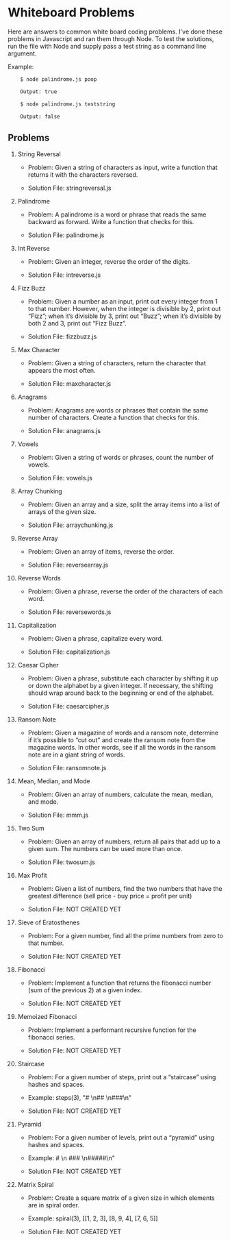 # Whiteboard Problems 
Here are answers to common white board coding problems.  I've done these problems in Javascript and ran them through Node. To test the solutions, run the file with Node and supply pass a test string as a command line argument.

Example:

```bash
    $ node palindrome.js poop

    Output: true

    $ node palindrome.js teststring

    Output: false
```

## Problems

1. String Reversal
    * Problem: Given a string of characters as input, write a function that returns it with the characters reversed.

    * Solution File: stringreversal.js

2. Palindrome
    * Problem: A palindrome is a word or phrase that reads the same backward as forward. Write a function that checks for this.

    * Solution File: palindrome.js

3. Int Reverse
    * Problem: Given an integer, reverse the order of the digits.

    * Solution File: intreverse.js

4. Fizz Buzz
    * Problem: Given a number as an input, print out every integer from 1 to that number. However, when the integer is divisible by 2, print out “Fizz”; when it’s divisible by 3, print out “Buzz”; when it’s divisible by both 2 and 3, print out “Fizz Buzz”.

    * Solution File: fizzbuzz.js

5. Max Character
    * Problem: Given a string of characters, return the character that appears the most often.

    * Solution File: maxcharacter.js

6. Anagrams
    * Problem: Anagrams are words or phrases that contain the same number of characters. Create a function that checks for this.

    * Solution File: anagrams.js

7. Vowels
    * Problem: Given a string of words or phrases, count the number of vowels.

    * Solution File: vowels.js

8. Array Chunking
    * Problem: Given an array and a size, split the array items into a list of arrays of the given size.

    * Solution File: arraychunking.js

9. Reverse Array
    * Problem: Given an array of items, reverse the order.

    * Solution File: reversearray.js

10. Reverse Words
    * Problem: Given a phrase, reverse the order of the characters of each word.

    * Solution File: reversewords.js

11. Capitalization
    * Problem: Given a phrase, capitalize every word.

    * Solution File: capitalization.js

12. Caesar Cipher
    * Problem: Given a phrase, substitute each character by shifting it up or down the alphabet by a given integer. If necessary, the shifting should wrap around back to the beginning or end of the alphabet.

    * Solution File: caesarcipher.js

13. Ransom Note
    * Problem: Given a magazine of words and a ransom note, determine if it’s possible to “cut out” and create the ransom note from the magazine words. In other words, see if all the words in the ransom note are in a giant string of words.

    * Solution File: ransomnote.js

14. Mean, Median, and Mode
    * Problem: Given an array of numbers, calculate the mean, median, and mode.

    * Solution File: mmm.js

15. Two Sum
    * Problem: Given an array of numbers, return all pairs that add up to a given sum. The numbers can be used more than once.

    * Solution File: twosum.js

16. Max Profit
    * Problem: Given a list of numbers, find the two numbers that have the greatest difference (sell price - buy price = profit per unit)

    * Solution File: NOT CREATED YET

17. Sieve of Eratosthenes
    * Problem: For a given number, find all the prime numbers from zero to that number.

    * Solution File: NOT CREATED YET

18. Fibonacci
    * Problem: Implement a function that returns the fibonacci number (sum of the previous 2) at a given index.

    * Solution File: NOT CREATED YET

19. Memoized Fibonacci
    * Problem: Implement a performant recursive function for the fibonacci series.

    * Solution File: NOT CREATED YET

20. Staircase
    * Problem: For a given number of steps, print out a “staircase” using hashes and spaces.

    * Example: steps(3), "#  \n## \n###\n"

    * Solution File: NOT CREATED YET

21. Pyramid
    * Problem: For a given number of levels, print out a “pyramid” using hashes and spaces. 

    * Example:   #  \n ### \n#####\n"

    * Solution File: NOT CREATED YET

22. Matrix Spiral
    * Problem: Create a square matrix of a given size in which elements are in spiral order.

    * Example: spiral(3), [[1, 2, 3], [8, 9, 4], [7, 6, 5]]

    * Solution File: NOT CREATED YET
